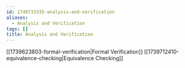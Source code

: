 ```yaml
---
id: 1740733335-analysis-and-verification
aliases:
  - Analysis and Verification
tags: []
title: Analysis and Verification
---
```



[[1739623803-formal-verification|Formal Verification]]
[[1739712410-equivalence-checking|Equivalence Checking]]

